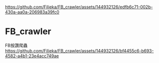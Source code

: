
https://github.com/Filieka/FB_crawler/assets/144932126/edfb6c71-002b-430a-aa0a-206983a39fc0
# FB_crawler
 FB按讚爬蟲
https://github.com/Filieka/FB_crawler/assets/144932126/bf4455c6-b693-4582-a4b1-23e4acc749ae

